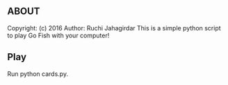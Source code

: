## ABOUT
Copyright: (c) 2016
Author: Ruchi Jahagirdar
This is a simple python script to play Go Fish with your computer!

## Play

Run python cards.py.